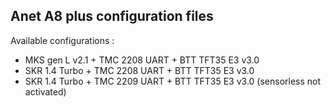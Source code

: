 ## Anet A8 plus configuration files

Available configurations :
* MKS gen L v2.1 + TMC 2208 UART + BTT TFT35 E3 v3.0
* SKR 1.4 Turbo  + TMC 2208 UART + BTT TFT35 E3 v3.0
* SKR 1.4 Turbo  + TMC 2209 UART + BTT TFT35 E3 v3.0 (sensorless not activated)

